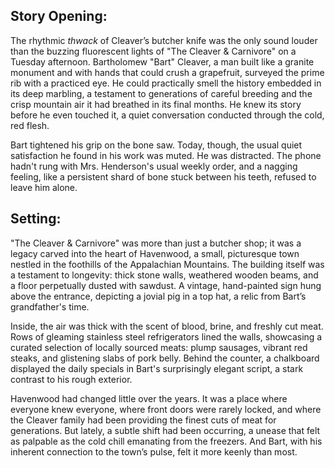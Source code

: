## Story Opening:

The rhythmic *thwack* of Cleaver’s butcher knife was the only sound louder than the buzzing fluorescent lights of "The Cleaver & Carnivore" on a Tuesday afternoon. Bartholomew "Bart" Cleaver, a man built like a granite monument and with hands that could crush a grapefruit, surveyed the prime rib with a practiced eye. He could practically smell the history embedded in its deep marbling, a testament to generations of careful breeding and the crisp mountain air it had breathed in its final months. He knew its story before he even touched it, a quiet conversation conducted through the cold, red flesh.

Bart tightened his grip on the bone saw. Today, though, the usual quiet satisfaction he found in his work was muted. He was distracted. The phone hadn't rung with Mrs. Henderson's usual weekly order, and a nagging feeling, like a persistent shard of bone stuck between his teeth, refused to leave him alone.

## Setting:

"The Cleaver & Carnivore" was more than just a butcher shop; it was a legacy carved into the heart of Havenwood, a small, picturesque town nestled in the foothills of the Appalachian Mountains. The building itself was a testament to longevity: thick stone walls, weathered wooden beams, and a floor perpetually dusted with sawdust. A vintage, hand-painted sign hung above the entrance, depicting a jovial pig in a top hat, a relic from Bart’s grandfather's time.

Inside, the air was thick with the scent of blood, brine, and freshly cut meat. Rows of gleaming stainless steel refrigerators lined the walls, showcasing a curated selection of locally sourced meats: plump sausages, vibrant red steaks, and glistening slabs of pork belly. Behind the counter, a chalkboard displayed the daily specials in Bart's surprisingly elegant script, a stark contrast to his rough exterior.

Havenwood had changed little over the years. It was a place where everyone knew everyone, where front doors were rarely locked, and where the Cleaver family had been providing the finest cuts of meat for generations. But lately, a subtle shift had been occurring, a unease that felt as palpable as the cold chill emanating from the freezers. And Bart, with his inherent connection to the town’s pulse, felt it more keenly than most.
